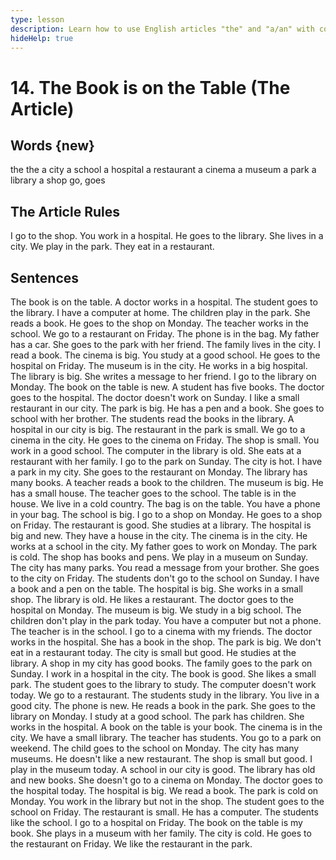 ```yaml
---
type: lesson
description: Learn how to use English articles "the" and "a/an" with common places in a city. Master when to use definite and indefinite articles in everyday situations.
hideHelp: true
---
```


# 14. The Book is on the Table (The Article)

## Words {new}

the
the
a city
a school
a hospital
a restaurant
a cinema
a museum
a park
a library
a shop
go, goes

## The Article Rules

I go to the shop.
You work in a hospital.
He goes to the library.
She lives in a city.
We play in the park.
They eat in a restaurant.

## Sentences

The book is on the table.
A doctor works in a hospital.
The student goes to the library.
I have a computer at home.
The children play in the park.
She reads a book.
He goes to the shop on Monday.
The teacher works in the school.
We go to a restaurant on Friday.
The phone is in the bag.
My father has a car.
She goes to the park with her friend.
The family lives in the city.
I read a book.
The cinema is big.
You study at a good school.
He goes to the hospital on Friday.
The museum is in the city.
He works in a big hospital.
The library is big.
She writes a message to her friend.
I go to the library on Monday.
The book on the table is new.
A student has five books.
The doctor goes to the hospital.
The doctor doesn't work on Sunday.
I like a small restaurant in our city.
The park is big.
He has a pen and a book.
She goes to school with her brother.
The students read the books in the library.
A hospital in our city is big.
The restaurant in the park is small.
We go to a cinema in the city.
He goes to the cinema on Friday.
The shop is small.
You work in a good school.
The computer in the library is old.
She eats at a restaurant with her family.
I go to the park on Sunday.
The city is hot.
I have a park in my city.
She goes to the restaurant on Monday.
The library has many books.
A teacher reads a book to the children.
The museum is big.
He has a small house.
The teacher goes to the school.
The table is in the house.
We live in a cold country.
The bag is on the table.
You have a phone in your bag.
The school is big.
I go to a shop on Monday.
He goes to a shop on Friday.
The restaurant is good.
She studies at a library.
The hospital is big and new.
They have a house in the city.
The cinema is in the city.
He works at a school in the city.
My father goes to work on Monday.
The park is cold.
The shop has books and pens.
We play in a museum on Sunday.
The city has many parks.
You read a message from your brother.
She goes to the city on Friday.
The students don't go to the school on Sunday.
I have a book and a pen on the table.
The hospital is big.
She works in a small shop.
The library is old.
He likes a restaurant.
The doctor goes to the hospital on Monday.
The museum is big.
We study in a big school.
The children don't play in the park today.
You have a computer but not a phone.
The teacher is in the school.
I go to a cinema with my friends.
The doctor works in the hospital.
She has a book in the shop.
The park is big.
We don't eat in a restaurant today.
The city is small but good.
He studies at the library.
A shop in my city has good books.
The family goes to the park on Sunday.
I work in a hospital in the city.
The book is good.
She likes a small park.
The student goes to the library to study.
The computer doesn't work today.
We go to a restaurant.
The students study in the library.
You live in a good city.
The phone is new.
He reads a book in the park.
She goes to the library on Monday.
I study at a good school.
The park has children.
She works in the hospital.
A book on the table is your book.
The cinema is in the city.
We have a small library.
The teacher has students.
You go to a park on weekend.
The child goes to the school on Monday.
The city has many museums.
He doesn't like a new restaurant.
The shop is small but good.
I play in the museum today.
A school in our city is good.
The library has old and new books.
She doesn't go to a cinema on Monday.
The doctor goes to the hospital today.
The hospital is big.
We read a book.
The park is cold on Monday.
You work in the library but not in the shop.
The student goes to the school on Friday.
The restaurant is small.
He has a computer.
The students like the school.
I go to a hospital on Friday.
The book on the table is my book.
She plays in a museum with her family.
The city is cold.
He goes to the restaurant on Friday.
We like the restaurant in the park.

